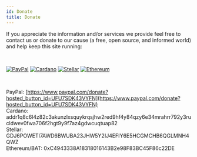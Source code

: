 ```yaml
---
id: Donate
title: Donate
---
```


If you appreciate the information and/or services we provide feel free to contact us or donate to our cause (a free, open source, and informed world) and help keep this site running:

<br/>

[<img alt="PayPal" src="/img/paypal.png" />](https://www.paypal.com/donate?hosted_button_id=UFU7SDK43VYFN)
[<img alt="Cardano" src="/img/cardano.png" />](https://cardano.org/)
[<img alt="Stellar" src="/img/stellar.png" />](https://www.stellar.org/)
[<img alt="Ethereum" src="/img/ethereum.png" />](https://ethereum.org/)

<br/>

PayPal: [https://www.paypal.com/donate?hosted_button_id=UFU7SDK43VYFN](https://www.paypal.com/donate?hosted_button_id=UFU7SDK43VYFN)<br/>
Cardano: addr1q8c6l4z82c3akunzlxsquykrqsjhw2red9hf4y84qzy6e34mrahrr792y3rucldwev0fwa706f2hgt9y9f7az4gdwcuqtuap82<br/>
Stellar: GDJ6POWETI7AWD6BWUBA23JHW5Y2IJ4EFIY6E5HCGMCHB6QGLMNH4QWZ<br/>
Ethereum/BAT: 0xC4943338A18318016143B2e98F83BC45F86c22DE
